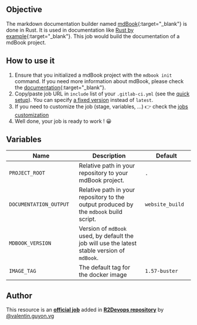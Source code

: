 ## Objective

The markdown documentation builder named [mdBook](https://github.com/rust-lang/mdBook){:target="_blank"} is done in Rust. It is used in documentation like [Rust by example](https://doc.rust-lang.org/rust-by-example/){:target="_blank"}.
This job would build the documentation of a mdBook project.

## How to use it

1. Ensure that you initialized a mdBook project with the `mdbook init` command. If you need more information about mdBook, please check the [documentation](https://github.com/rust-lang/mdBook){:target="_blank"}.
1. Copy/paste job URL in `include` list of your `.gitlab-ci.yml` (see the [quick setup](/use-the-hub/#quick-setup)). You can specify [a fixed version](#changelog) instead of `latest`.
1. If you need to customize the job (stage, variables, ...) 👉 check the [jobs
   customization](/use-the-hub/#jobs-customization)
1. Well done, your job is ready to work ! 😀

## Variables

| Name | Description | Default |
| ---- | ----------- | ------- |
| `PROJECT_ROOT` <img width=100/> | Relative path in your repository to your mdBook project. <img width=175/>| `.` <img width=100/>|
| `DOCUMENTATION_OUTPUT` <img width=100/> | Relative path in your repository to the output produced by the `mdbook` build script. <img width=175/>| `website_build` <img width=100/>|
| `MDBOOK_VERSION` <img width=100/> | Version of `mdBook` used, by default the job will use the latest stable version of `mdBook`. <img width=175/>| ` ` <img width=100/>|
| `IMAGE_TAG` | The default tag for the docker image | `1.57-buster`  |



## Author
This resource is an **[official job](https://docs.r2devops.io/faq-labels/)** added in [**R2Devops repository**](https://gitlab.com/r2devops/hub) by [@valentin.guyon.vg](https://gitlab.com/valentin.guyon.vg)
